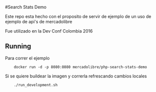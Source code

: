 #Search Stats Demo

Este repo esta hecho con el proposito de servir de ejemplo de un uso de ejemplo de api's de mercadolibre

Fue utilizado en la Dev Conf Colombia 2016

## Running

Para correr el ejemplo

```
	docker run -d -p 8080:8080 mercadolibre/php-search-stats-demo
```


Si se quiere buildear la imagen y correrla refrescando cambios locales

```
	./run_development.sh
```

